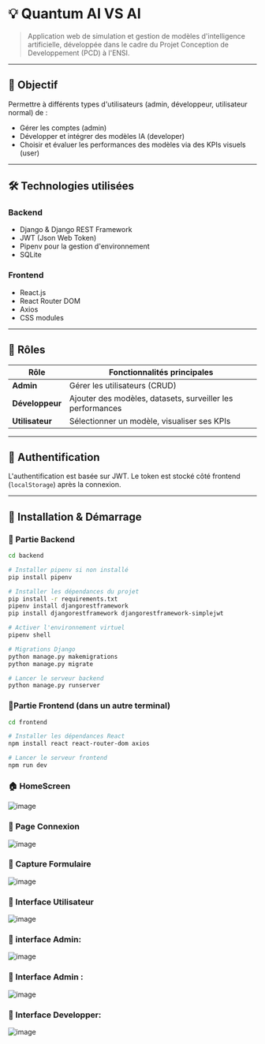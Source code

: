 # 💡 Quantum AI VS AI

> Application web de simulation et gestion de modèles d'intelligence artificielle, développée dans le cadre du Projet Conception de Developpement (PCD) à l'ENSI.

---

## 🎯 Objectif

Permettre à différents types d'utilisateurs (admin, développeur, utilisateur normal) de :
- Gérer les comptes (admin)
- Développer et intégrer des modèles IA (developer)
- Choisir et évaluer les performances des modèles via des KPIs visuels (user)

---

## 🛠️ Technologies utilisées

### Backend
- Django & Django REST Framework
- JWT (Json Web Token)
- Pipenv pour la gestion d'environnement
- SQLite 

### Frontend
- React.js
- React Router DOM
- Axios
- CSS modules

---

## 👥 Rôles

| Rôle                   | Fonctionnalités principales                                                     |
|-----------------------|--------------------------------------------------------------------------------|
| **Admin**           | Gérer les utilisateurs (CRUD)                                                |
| **Développeur** | Ajouter des modèles, datasets, surveiller les performances |
| **Utilisateur**      | Sélectionner un modèle, visualiser ses KPIs                        |

---

## 🔐 Authentification

L'authentification est basée sur JWT. Le token est stocké côté frontend (`localStorage`) après la connexion.

---

## 🚀 Installation & Démarrage

### 🧩 Partie Backend

```bash
cd backend

# Installer pipenv si non installé
pip install pipenv

# Installer les dépendances du projet
pip install -r requirements.txt
pipenv install djangorestframework
pip install djangorestframework djangorestframework-simplejwt

# Activer l'environnement virtuel
pipenv shell

# Migrations Django
python manage.py makemigrations
python manage.py migrate

# Lancer le serveur backend
python manage.py runserver
```

### 🧩Partie Frontend (dans un autre terminal)

```bash
cd frontend

# Installer les dépendances React
npm install react react-router-dom axios

# Lancer le serveur frontend
npm run dev
```

### 🏠 HomeScreen
![image](https://github.com/user-attachments/assets/cedefe70-2dab-47d4-84b8-e6725804360d)

### 🔐 Page Connexion
![image](https://github.com/user-attachments/assets/a6337d95-8272-4866-8727-18c457beb5d5)

### 📝 Capture Formulaire
![image](https://github.com/user-attachments/assets/8dc4effa-75a2-4b60-a2e0-cecfec211800)

### 👤 Interface Utilisateur
![image](https://github.com/user-attachments/assets/423bc5bb-c76b-4784-8406-3ab3dff9fc23)

### 👤 interface Admin:
![image](https://github.com/user-attachments/assets/f7e496b1-b526-47bf-a708-acb78991d361)

### 👤 Interface Admin : 
![image](https://github.com/user-attachments/assets/dbf9d39d-a48c-4405-ac62-249abeecfacc)

### 👤 Interface Developper:
![image](https://github.com/user-attachments/assets/69600bbf-7ca8-401b-bd68-edc4d5c09292)




